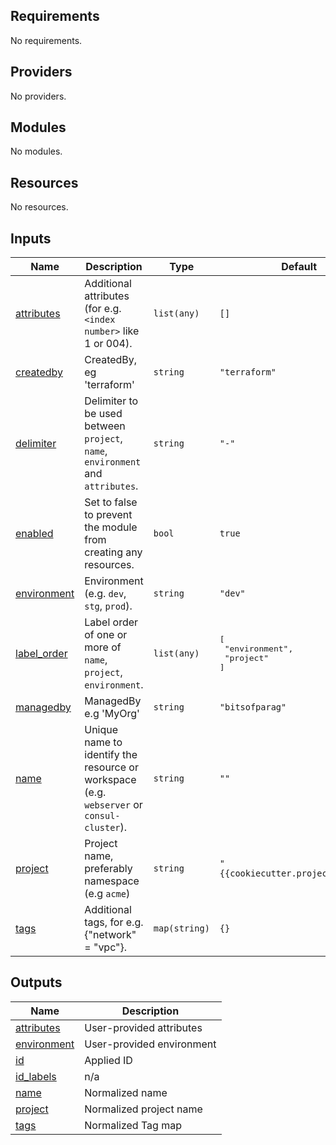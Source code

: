## Requirements

No requirements.

## Providers

No providers.

## Modules

No modules.

## Resources

No resources.

## Inputs

| Name | Description | Type | Default | Required |
|------|-------------|------|---------|:--------:|
| <a name="input_attributes"></a> [attributes](#input\_attributes) | Additional attributes (for e.g. `<index number>` like 1 or 004). | `list(any)` | `[]` | no |
| <a name="input_createdby"></a> [createdby](#input\_createdby) | CreatedBy, eg 'terraform' | `string` | `"terraform"` | no |
| <a name="input_delimiter"></a> [delimiter](#input\_delimiter) | Delimiter to be used between `project`, `name`, `environment` and `attributes`. | `string` | `"-"` | no |
| <a name="input_enabled"></a> [enabled](#input\_enabled) | Set to false to prevent the module from creating any resources. | `bool` | `true` | no |
| <a name="input_environment"></a> [environment](#input\_environment) | Environment (e.g. `dev`, `stg`, `prod`). | `string` | `"dev"` | no |
| <a name="input_label_order"></a> [label\_order](#input\_label\_order) | Label order of one or more of `name`, `project`, `environment`. | `list(any)` | <pre>[<br>  "environment",<br>  "project"<br>]</pre> | no |
| <a name="input_managedby"></a> [managedby](#input\_managedby) | ManagedBy e.g 'MyOrg' | `string` | `"bitsofparag"` | no |
| <a name="input_name"></a> [name](#input\_name) | Unique name to identify the resource or workspace (e.g. `webserver` or `consul-cluster`). | `string` | `""` | no |
| <a name="input_project"></a> [project](#input\_project) | Project name, preferably namespace (e.g `acme`) | `string` | `"{{cookiecutter.project_label}}"` | no |
| <a name="input_tags"></a> [tags](#input\_tags) | Additional tags, for e.g. {"network" = "vpc"}. | `map(string)` | `{}` | no |

## Outputs

| Name | Description |
|------|-------------|
| <a name="output_attributes"></a> [attributes](#output\_attributes) | User-provided attributes |
| <a name="output_environment"></a> [environment](#output\_environment) | User-provided environment |
| <a name="output_id"></a> [id](#output\_id) | Applied ID |
| <a name="output_id_labels"></a> [id\_labels](#output\_id\_labels) | n/a |
| <a name="output_name"></a> [name](#output\_name) | Normalized name |
| <a name="output_project"></a> [project](#output\_project) | Normalized project name |
| <a name="output_tags"></a> [tags](#output\_tags) | Normalized Tag map |
